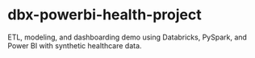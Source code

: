 # dbx-powerbi-health-project
ETL, modeling, and dashboarding demo using Databricks, PySpark, and Power BI with synthetic healthcare data.
